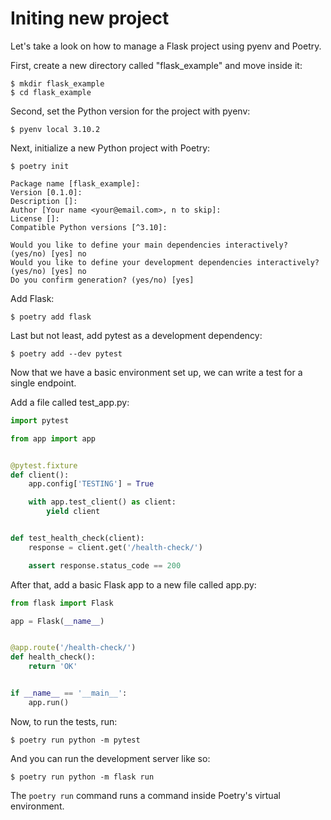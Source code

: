 # Initing new project
Let's take a look on how to manage a Flask project using pyenv and Poetry.

First, create a new directory called "flask_example" and move inside it:

```commandline
$ mkdir flask_example
$ cd flask_example
```

Second, set the Python version for the project with pyenv:

```commandline
$ pyenv local 3.10.2
```

Next, initialize a new Python project with Poetry:

```commandline
$ poetry init

Package name [flask_example]:
Version [0.1.0]:
Description []:
Author [Your name <your@email.com>, n to skip]:
License []:
Compatible Python versions [^3.10]:

Would you like to define your main dependencies interactively? (yes/no) [yes] no
Would you like to define your development dependencies interactively? (yes/no) [yes] no
Do you confirm generation? (yes/no) [yes]
```

Add Flask:

```commandline
$ poetry add flask
```

Last but not least, add pytest as a development dependency:

```commandline
$ poetry add --dev pytest
```

Now that we have a basic environment set up, we can write a test for a single endpoint.

Add a file called test_app.py:

```python
import pytest

from app import app


@pytest.fixture
def client():
    app.config['TESTING'] = True

    with app.test_client() as client:
        yield client


def test_health_check(client):
    response = client.get('/health-check/')

    assert response.status_code == 200
```

After that, add a basic Flask app to a new file called app.py:

```python
from flask import Flask

app = Flask(__name__)


@app.route('/health-check/')
def health_check():
    return 'OK'


if __name__ == '__main__':
    app.run()
```

Now, to run the tests, run:

```commandline
$ poetry run python -m pytest
```

And you can run the development server like so:

```commandline
$ poetry run python -m flask run
```

The ```poetry run``` command runs a command inside Poetry's virtual environment.